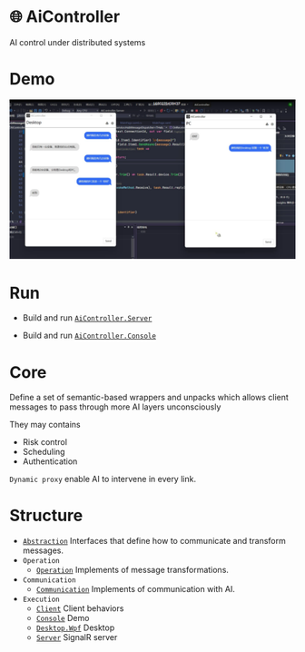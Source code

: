 # :globe_with_meridians: AiController
AI control under distributed systems

# Demo
![](./doc/Example.png)

# Run
+ Build and run [`AiController.Server`](./AiController/AiController.Server/)

+ Build and run [`AiController.Console`](./AiController/AiController.Console/)


# Core
Define a set of semantic-based wrappers and unpacks which allows client messages to pass through more AI layers unconsciously

They may contains
+ Risk control
+ Scheduling
+ Authentication

`Dynamic proxy` enable AI to intervene in every link.

# Structure
+ [`Abstraction`](./AiController/AiController.Abstraction/) Interfaces that define how to communicate and transform messages.
+ `Operation`
  + [`Operation`](./AiController/AiController.Operation/) Implements of message transformations.
+ `Communication`
  + [`Communication`](./AiController/AiController.Communication/) Implements of communication with AI.
+ `Execution`
  + [`Client`](./AiController/AiController.Client/) Client behaviors
  + [`Console`](./AiController/AiController.Console/) Demo
  + [`Desktop.Wpf`](./AiController/AiController.Desktop.Wpf/) Desktop
  + [`Server`](./AiController/AiController.Server/) SignalR server